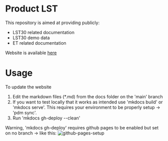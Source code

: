# Product LST

This repository is aimed at providing publicly:
- LST30 related documentation
- LST30 demo data
- ET related documentation

Website is available [here](https://constellr.github.io/product-lst/)

# Usage

To update the website

1. Edit the markdown files (*.md) from the docs folder on the 'main' branch
2. If you want to test locally that it works as intended use 'mkdocs build' or 'mkdocs serve'. This requires your environment to be properly setup -> 'pdm sync'.
3. Run 'mkdocs gh-deploy --clean'

Warning, 'mkdocs gh-deploy' requires github pages to be enabled but set on no branch -> like this:
![github-pages-setup](docs/images/github-pages-setup.png)